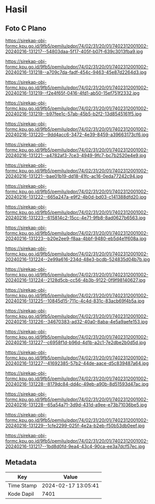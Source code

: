 # Hasil

## Foto C Plano

https://sirekap-obj-formc.kpu.go.id/9fb5/pemilu/pdpr/74/02/31/20/01/7402312001002-20240216-131217--54803daa-5f17-405f-b07f-639c3013fba9.jpg

https://sirekap-obj-formc.kpu.go.id/9fb5/pemilu/pdpr/74/02/31/20/01/7402312001002-20240216-131218--a709c7da-fadf-454c-9463-45e87d2264d3.jpg

https://sirekap-obj-formc.kpu.go.id/9fb5/pemilu/pdpr/74/02/31/20/01/7402312001002-20240216-131219--f2e4f65f-0416-4fd1-ab50-15ef751f2332.jpg

https://sirekap-obj-formc.kpu.go.id/9fb5/pemilu/pdpr/74/02/31/20/01/7402312001002-20240216-131219--b97fee1c-57ab-45b5-b2f2-13d8545161f5.jpg

https://sirekap-obj-formc.kpu.go.id/9fb5/pemilu/pdpr/74/02/31/20/01/7402312001002-20240216-131220--9dd4acc6-3472-4e39-8459-a39663173cf6.jpg

https://sirekap-obj-formc.kpu.go.id/9fb5/pemilu/pdpr/74/02/31/20/01/7402312001002-20240216-131221--a4782af3-7ce3-4949-9fc7-bc7b2520e4e9.jpg

https://sirekap-obj-formc.kpu.go.id/9fb5/pemilu/pdpr/74/02/31/20/01/7402312001002-20240216-131221--bae01b19-dd18-41fc-ac16-0eda77242c94.jpg

https://sirekap-obj-formc.kpu.go.id/9fb5/pemilu/pdpr/74/02/31/20/01/7402312001002-20240216-131222--665a247a-e9f2-4b0d-bd03-c141388dfd20.jpg

https://sirekap-obj-formc.kpu.go.id/9fb5/pemilu/pdpr/74/02/31/20/01/7402312001002-20240216-131223--615814c2-15cc-4e71-9fb8-8ad0627b6563.jpg

https://sirekap-obj-formc.kpu.go.id/9fb5/pemilu/pdpr/74/02/31/20/01/7402312001002-20240216-131223--b20e2ee9-f8aa-4bbf-9480-eb5d4e1f608a.jpg

https://sirekap-obj-formc.kpu.go.id/9fb5/pemilu/pdpr/74/02/31/20/01/7402312001002-20240216-131224--2e99a616-234d-48e3-bcdb-524835d04b7b.jpg

https://sirekap-obj-formc.kpu.go.id/9fb5/pemilu/pdpr/74/02/31/20/01/7402312001002-20240216-131224--2128d5cb-cc56-4b3b-9122-0f9f98140627.jpg

https://sirekap-obj-formc.kpu.go.id/9fb5/pemilu/pdpr/74/02/31/20/01/7402312001002-20240216-131225--10845d15-711c-4c4d-831c-83acb69f4b5a.jpg

https://sirekap-obj-formc.kpu.go.id/9fb5/pemilu/pdpr/74/02/31/20/01/7402312001002-20240216-131226--34670383-ad32-40a0-8aba-4e5a9aefe153.jpg

https://sirekap-obj-formc.kpu.go.id/9fb5/pemilu/pdpr/74/02/31/20/01/7402312001002-20240216-131227--c6958f1d-b96d-4d1b-a2c1-7e2dbe2b0d5d.jpg

https://sirekap-obj-formc.kpu.go.id/9fb5/pemilu/pdpr/74/02/31/20/01/7402312001002-20240216-131227--41692385-57b2-44de-aace-d5c839487a64.jpg

https://sirekap-obj-formc.kpu.go.id/9fb5/pemilu/pdpr/74/02/31/20/01/7402312001002-20240216-131228--8179dc84-dd4c-49eb-a90b-8d51593d47ac.jpg

https://sirekap-obj-formc.kpu.go.id/9fb5/pemilu/pdpr/74/02/31/20/01/7402312001002-20240216-131228--65a54a71-3d9d-431d-a9ee-e73b71036be5.jpg

https://sirekap-obj-formc.kpu.go.id/9fb5/pemilu/pdpr/74/02/31/20/01/7402312001002-20240216-131229--1cfe2299-025f-4e2a-b2eb-f50b53db0eef.jpg

https://sirekap-obj-formc.kpu.go.id/9fb5/pemilu/pdpr/74/02/31/20/01/7402312001002-20240216-131217--1bd8d0fd-9ea4-43c4-90ca-ee3a7dcf57ec.jpg


## Metadata

| Key        | Value               |
| ---------- | ------------------- |
| Time Stamp | 2024-02-17 13:05:41 |
| Kode Dapil | 7401                |



